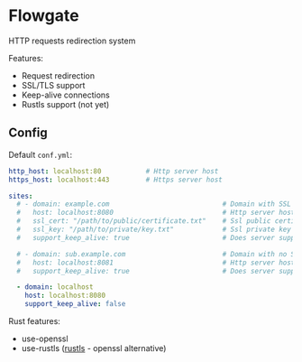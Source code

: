 # Flowgate
HTTP requests redirection system

Features:
- Request redirection
- SSL/TLS support
- Keep-alive connections
- Rustls support (not yet)

## Config

Default `conf.yml`:
```yml
http_host: localhost:80           # Http server host
https_host: localhost:443         # Https server host

sites:
  # - domain: example.com                            # Domain with SSL
  #   host: localhost:8080                           # Http server host
  #   ssl_cert: "/path/to/public/certificate.txt"    # Ssl public certificate file
  #   ssl_key: "/path/to/private/key.txt"            # Ssl private key file
  #   support_keep_alive: true                       # Does server supports keep-alive connections

  # - domain: sub.example.com                        # Domain with no SSL
  #   host: localhost:8081                           # Http server host
  #   support_keep_alive: true                       # Does server supports keep-alive connections

  - domain: localhost
    host: localhost:8080
    support_keep_alive: false
```

Rust features:
- use-openssl
- use-rustls ([rustls](https://github.com/rustls/rustls) - openssl alternative)
